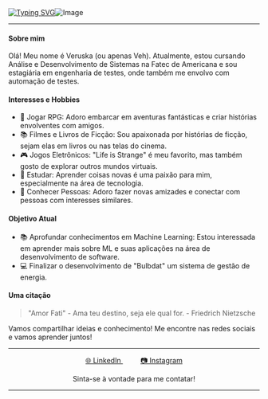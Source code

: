 <div style="display: flex; align-items: center;">
  <a href="https://git.io/typing-svg">
    <img src="https://readme-typing-svg.demolab.com?ont=Fira+Code&duration=5000&pause=3000&color=FFC932FF&background=18181800&center=true&vCenter=true&width=435&lines=Olá,+Bem+Vindo!" alt="Typing SVG" />
  </a>
  <img src="https://github.com/Vediniz/Vediniz/assets/82723849/661486f0-9cff-46c0-8531-ef43a0a3c7e9" alt="Image" />
</div>

----

#### Sobre mim

Olá! Meu nome é Veruska (ou apenas Veh). Atualmente, estou cursando Análise e Desenvolvimento de Sistemas na Fatec de Americana e sou estagiária em engenharia de testes, onde também me envolvo com automação de testes.

#### Interesses e Hobbies

- 🎲 Jogar RPG: Adoro embarcar em aventuras fantásticas e criar histórias envolventes com amigos.
- 📚 Filmes e Livros de Ficção: Sou apaixonada por histórias de ficção, sejam elas em livros ou nas telas do cinema.
- 🎮 Jogos Eletrônicos: "Life is Strange" é meu favorito, mas também gosto de explorar outros mundos virtuais.
- 📖 Estudar: Aprender coisas novas é uma paixão para mim, especialmente na área de tecnologia.
- 👥 Conhecer Pessoas: Adoro fazer novas amizades e conectar com pessoas com interesses similares.

#### Objetivo Atual

- 📚 Aprofundar conhecimentos em Machine Learning: Estou interessada em aprender mais sobre ML e suas aplicações na área de desenvolvimento de software.
- :computer: Finalizar o desenvolvimento de "Bulbdat" um sistema de gestão de energia.
  
#### Uma citação

> "Amor Fati" - Ama teu destino, seja ele qual for. - Friedrich Nietzsche


Vamos compartilhar ideias e conhecimento! Me encontre nas redes sociais e vamos aprender juntos!

---

<p align="center">
  <a href="https://www.linkedin.com/in/veruska-diniz/" target="_blank">
    🌐 LinkedIn
  </a>
  &nbsp;&nbsp;&nbsp;&nbsp;&nbsp;&nbsp;&nbsp;&nbsp;
  <a href="https://www.instagram.com/veruskadiniz/" target="_blank">
    📷 Instagram
  </a>
</p>

<p align="center">
  Sinta-se à vontade para me contatar!
</p>

---



